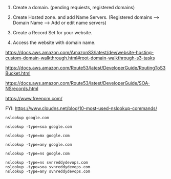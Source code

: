 1. Create a domain. (pending requiests, registered domains)

2. Create Hosted zone. and add Name Servers. (Registered domains --> Domain Name --> Add or edit name servers)

3. Create a Record Set for your website.

4. Access the website with domain name.

https://docs.aws.amazon.com/AmazonS3/latest/dev/website-hosting-custom-domain-walkthrough.html#root-domain-walkthrough-s3-tasks

https://docs.aws.amazon.com/Route53/latest/DeveloperGuide/RoutingToS3Bucket.html

https://docs.aws.amazon.com/Route53/latest/DeveloperGuide/SOA-NSrecords.html

https://www.freenom.com/

FYI:
	https://www.cloudns.net/blog/10-most-used-nslookup-commands/

	nslookup google.com

	nslookup -type=soa google.com

	nslookup -type=mx google.com

	nslookup -type=any google.com

	nslookup -type=ns google.com

	nslookup -type=ns svnreddydevops.com
	nslookup -type=soa svnreddydevops.com
	nslookup -type=any svnreddydevops.com




